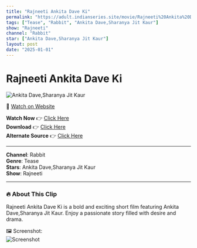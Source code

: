 ```yaml
---
title: "Rajneeti Ankita Dave Ki"
permalink: "https://adult.indianseries.site/movie/Rajneeti%20Ankita%20Dave%20Ki"
tags: ["Tease", "Rabbit", "Ankita Dave,Sharanya Jit Kaur"]
show: "Rajneeti"
channel: "Rabbit"
star: ["Ankita Dave,Sharanya Jit Kaur"]
layout: post
date: "2025-01-01"
---
```


# Rajneeti Ankita Dave Ki

![Ankita Dave,Sharanya Jit Kaur](https://shorts.desisins.com/wp-content/uploads/2024/11/Rajneeti-Ankita-Dave-Ki-DesiSins.com_.jpg)

🔗 [Watch on Website](https://adult.indianseries.site/movie/Rajneeti%20Ankita%20Dave%20Ki)

**Watch Now** 👉 [Click Here](https://adult.indianseries.site/movie/Rajneeti%20Ankita%20Dave%20Ki)  
**Download** 👉 [Click Here](https://adult.indianseries.site/movie/Rajneeti%20Ankita%20Dave%20Ki)  
**Alternate Source** 👉 [Click Here](https://adult.indianseries.site/movie/Rajneeti%20Ankita%20Dave%20Ki)

---

**Channel**: Rabbit  
**Genre**: Tease  
**Stars**: Ankita Dave,Sharanya Jit Kaur  
**Show**: Rajneeti

---

### 🔥 About This Clip

Rajneeti Ankita Dave Ki is a bold and exciting short film featuring Ankita Dave,Sharanya Jit Kaur. Enjoy a passionate story filled with desire and drama.
 
🖼️ Screenshot:  
![Screenshot](https://shorts.desisins.com/wp-content/uploads/2024/11/Rajneeti-Ankita-Dave-Ki-DesiSins.com_.jpg)
